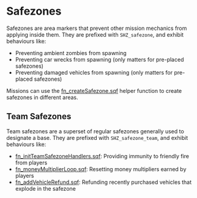 # Safezones

Safezones are area markers that prevent other mission mechanics from applying
inside them. They are prefixed with `SHZ_safezone`, and exhibit behaviours like:

- Preventing ambient zombies from spawning
- Preventing car wrecks from spawning (only matters for pre-placed safezones)
- Preventing damaged vehicles from spawning (only matters for pre-placed safezones)

Missions can use the [fn_createSafezone.sqf] helper function to create safezones
in different areas.

## Team Safezones

Team safezones are a superset of regular safezones generally used to designate a base.
They are prefixed with `SHZ_safezone_team`, and exhibit behaviours like:

- [fn_initTeamSafezoneHandlers.sqf]:
    Providing immunity to friendly fire from players
- [fn_moneyMultiplierLoop.sqf]:
    Resetting money multipliers earned by players
- [fn_addVehicleRefund.sqf]:
    Refunding recently purchased vehicles that explode in the safezone

[fn_createSafezone.sqf]: fn_createSafezone.sqf
[fn_initTeamSafezoneHandlers.sqf]: fn_initTeamSafezoneHandlers.sqf
[fn_moneyMultiplierLoop.sqf]: fn_moneyMultiplierLoop.sqf
[fn_addVehicleRefund.sqf]: fn_addVehicleRefund.sqf
